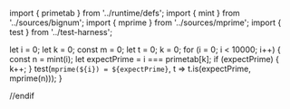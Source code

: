 import { primetab } from '../runtime/defs';
import { mint } from '../sources/bignum';
import { mprime } from '../sources/mprime';
import { test } from '../test-harness';

let i = 0;
let k = 0;
const m = 0;
let t = 0;
k = 0;
for (i = 0; i < 10000; i++) {
  const n = mint(i);
  let expectPrime = i === primetab[k];
  if (expectPrime) {
    k++;
  }
  test(`mprime(${i}) = ${expectPrime}`, t => t.is(expectPrime, mprime(n)));
}

//endif
